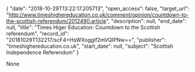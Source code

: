 {
  "date": "2018-10-29T13:22:17.205713", 
  "open_access": false, 
  "target_url": "http://www.timeshighereducation.co.uk/comment/opinion/countdown-to-the-scottish-referendum/2012490.article", 
  "description": null, 
  "end_date": null, 
  "title": "Times Higer Education: Countdown to the Scottish referendum", 
  "record_id": "20181029T132217/scF4+HsWXoggif2mVQIPNw==", 
  "publisher": "timeshighereducation.co.uk", 
  "start_date": null, 
  "subject": "Scottish Independence Referendum"
}

None